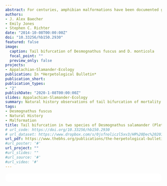 ```yaml
---
abstract: For centuries, amphibian malformations have been documented globally and in veritable detail, particularly in anurans. Although, rarely have malformations been documented in caudates, primarily manifesting as post-larval tail malformations (i.e. bifurcation and duplication). Furthermore, among the caudate families in which malformations have been reported, the Plethodontidae - the largest caudate family - has been apparently underrepresented, with only three of the > 470 species documented to exhibit malformations. Previously, tail bifurcation within the genus Desmognathus (Plethodontidae) has only been reported in D. fuscus (Rafinesque, 1820). We report here tail bifurcation in natural populations of D. ochrophaeus (Cope 1859) and D. monticola (Dunn 1916). To our knowledge, these observations represent the first reports of tail bifurcation in either species.
authors:
- J. Alex Baecher
- Emily Jones
- Stephen C. Richter
date: "2014-10-08T00:00:00Z"
doi: "10.33256/hb150.2930"
featured: false
image:
  caption: Tail bifurcation of Desmognathus fuscus and D. monticola
  focal_point: ""
  preview_only: false
projects:
- Appalachian-Slamander-Ecology
publication: In *Herpetological Bulletin*
publication_short:
publication_types:
- "2"
publishDate: "2020-1-08T00:00:00Z"
slides: Appalachian-Slamander-Ecology
summary: Natural history observations of tail bifurcation of mortality of of Desmognathus fuscus and D. monticola
tags:
- Desmognathus fuscus
- Natural History
- Malformation 
title: Tail bifurcation in two species of Desmognathus salamander (Plethodontidae) in southeastern Kentucky, USA
# url_code: https://doi.org/10.33256/hb150.2930
# url_dataset: https://www.dropbox.com/s/0jsfnoliczl5xv3/HR%20Dec%202014%20ebook.pdf?dl=1
url_pdf: https://www.thebhs.org/publications/the-herpetological-bulletin/issue-number-150-winter-2019/2013-08-tail-bifurcation-in-two-species-of-i-desmognathus-i-salamander-caudata-plethodontidae-in-south-eastern-kentucky-usa/file
#url_poster: '#'
url_project: ""
#url_slides: ""
#url_source: '#'
#url_video: '#'
---
```


<html>
  <style>
    section {
        background: white;
        color: black;
        border-radius: 1em;
        padding: 1em;
        left: 50% }
    #inner {
        display: inline-block;
        display: flex;
        align-items: center;
        justify-content: center }
  </style>
  <section>
    <div id="inner">
      <script type='text/javascript' src='https://d1bxh8uas1mnw7.cloudfront.net/assets/embed.js'></script>
        <span style="float:left"; 
          class="__dimensions_badge_embed__" 
          data-doi="10.33256/hb150.2930" 
          data-hide-zero-citations="true" 
          data-legend="always">
        </span>
      <script async src="https://badge.dimensions.ai/badge.js" charset="utf-8"></script>
        <div  style="float:right"; 
          data-link-target="_blank" 
          data-badge-details="right" 
          data-badge-type="medium-donut"
          data-doi="10.33256/hb150.2930"   
          data-condensed="true" 
          data-hide-no-mentions="true" 
          class="altmetric-embed">
        </div>
</section>
